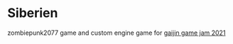 # Siberien
zombiepunk2077 game and custom engine game for [gaijin game jam 2021](https://alexlemming.itch.io/zombiepunk)
